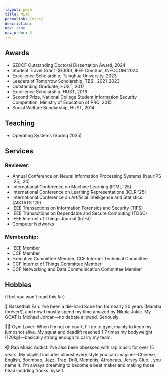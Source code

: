 ```yaml
---
layout: page
title: Misc
permalink: /misc/
description:
nav: true
nav_order: 3
---
```


## Awards

* SZCCF Outstanding Doctoral Dissertation Award, 2024
* Student Travel Grant ($1000), IEEE ComSoc, INFOCOM 2024
* Excellence Scholarship, Tsinghua University, 2023
* Leaders of Tomorrow Scholarship, TBSI, 2021-2023
* Outstanding Graduate, HUST, 2017
* Excellence Scholarship, HUST, 2016
* Second Prize, National College Student Information Security Competition, Ministry of Education of PRC, 2015
* Social Welfare Scholarship, HUST, 2014

## Teaching

* Operating Systems (Spring 2025)

## Services

### Reviewer:

* Annual Conference on Neural Information Processing Systems (NeurIPS '25, '24)
* International Conference on Machine Learning (ICML '25)
* International Conference on Learning Representations (ICLR '25)
* International Conference on Artificial Intelligence and Statistics (AISTATS '25)
* IEEE Transactions on Information Forensics and Security (TIFS)
* IEEE Transactions on Dependable and Secure Computing (TDSC)
* IEEE Internet of Things Journal (IoT-J)
* Computer Networks

### Membership:

* IEEE Member
* CCF Member
* Executive Committee Member, CCF Internet Technical Committee
* CCF Internet of Things Committee Member
* CCF Networking and Data Communication Committee Member

## Hobbies

(I bet you won't read this far)

🏀 Basketball Fan: I’ve been a die-hard Kobe fan for nearly 20 years (Mamba forever!), and now I mostly spend my time amazed by Nikola Jokic. My GOAT is Michael Jordan—no debate allowed. Seriously.

🏋️‍♂️ Gym Lover: When I’m not on court, I'll go to gym, mainly to keep my jumpshot alive. My squat and deadlift reached 1.7 times my bodyweight (120kg)—basically strong enough to carry my team.

🎧 Rap Music Addict: I’ve also been obsessed with rap music for over 15 years. My playlist includes almost every style you can imagine—Chinese, English, Boombap, Jazz, Trap, Drill, Memphis, Afrobeats, Jersey Club… you name it. I'm always dreaming to become a beat maker and making those head-nodding tracks myself.